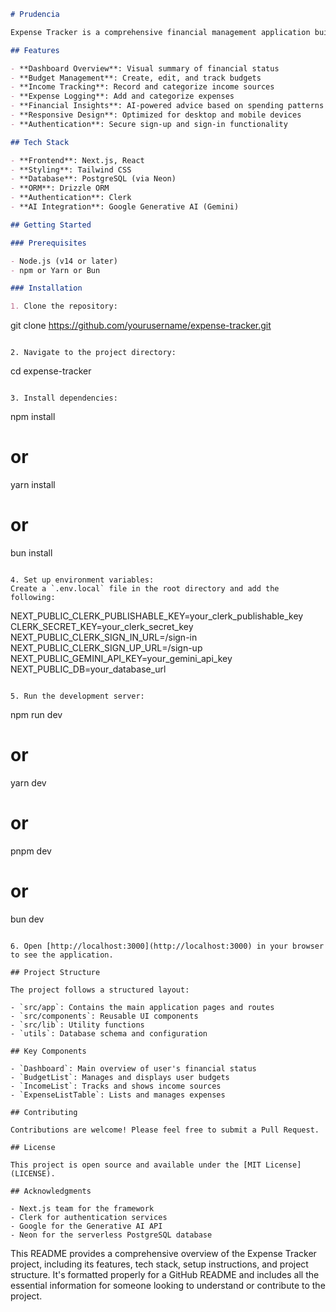 ```markdown
# Prudencia

Expense Tracker is a comprehensive financial management application built with Next.js, designed to help users track their expenses, manage budgets, and gain insights into their financial habits.

## Features

- **Dashboard Overview**: Visual summary of financial status
- **Budget Management**: Create, edit, and track budgets
- **Income Tracking**: Record and categorize income sources
- **Expense Logging**: Add and categorize expenses
- **Financial Insights**: AI-powered advice based on spending patterns
- **Responsive Design**: Optimized for desktop and mobile devices
- **Authentication**: Secure sign-up and sign-in functionality

## Tech Stack

- **Frontend**: Next.js, React
- **Styling**: Tailwind CSS
- **Database**: PostgreSQL (via Neon)
- **ORM**: Drizzle ORM
- **Authentication**: Clerk
- **AI Integration**: Google Generative AI (Gemini)

## Getting Started

### Prerequisites

- Node.js (v14 or later)
- npm or Yarn or Bun

### Installation

1. Clone the repository:
   ```
   git clone https://github.com/yourusername/expense-tracker.git
   ```

2. Navigate to the project directory:
   ```
   cd expense-tracker
   ```

3. Install dependencies:
   ```
   npm install
   # or
   yarn install
   # or
   bun install
   ```

4. Set up environment variables:
   Create a `.env.local` file in the root directory and add the following:
   ```
   NEXT_PUBLIC_CLERK_PUBLISHABLE_KEY=your_clerk_publishable_key
   CLERK_SECRET_KEY=your_clerk_secret_key
   NEXT_PUBLIC_CLERK_SIGN_IN_URL=/sign-in
   NEXT_PUBLIC_CLERK_SIGN_UP_URL=/sign-up
   NEXT_PUBLIC_GEMINI_API_KEY=your_gemini_api_key
   NEXT_PUBLIC_DB=your_database_url
   ```

5. Run the development server:
   ```
   npm run dev
   # or
   yarn dev
   # or
   pnpm dev
   # or
   bun dev
   ```

6. Open [http://localhost:3000](http://localhost:3000) in your browser to see the application.

## Project Structure

The project follows a structured layout:

- `src/app`: Contains the main application pages and routes
- `src/components`: Reusable UI components
- `src/lib`: Utility functions
- `utils`: Database schema and configuration

## Key Components

- `Dashboard`: Main overview of user's financial status
- `BudgetList`: Manages and displays user budgets
- `IncomeList`: Tracks and shows income sources
- `ExpenseListTable`: Lists and manages expenses

## Contributing

Contributions are welcome! Please feel free to submit a Pull Request.

## License

This project is open source and available under the [MIT License](LICENSE).

## Acknowledgments

- Next.js team for the framework
- Clerk for authentication services
- Google for the Generative AI API
- Neon for the serverless PostgreSQL database

```

This README provides a comprehensive overview of the Expense Tracker project, including its features, tech stack, setup instructions, and project structure. It's formatted properly for a GitHub README and includes all the essential information for someone looking to understand or contribute to the project.

